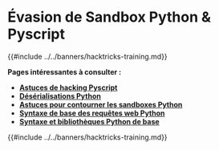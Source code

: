 # Évasion de Sandbox Python & Pyscript

{{#include ../../banners/hacktricks-training.md}}


**Pages intéressantes à consulter :**

- [**Astuces de hacking Pyscript**](pyscript.md)
- [**Désérialisations Python**](../../pentesting-web/deserialization/#python)
- [**Astuces pour contourner les sandboxes Python**](bypass-python-sandboxes/)
- [**Syntaxe de base des requêtes web Python**](web-requests.md)
- [**Syntaxe et bibliothèques Python de base**](basic-python.md)

{{#include ../../banners/hacktricks-training.md}}
